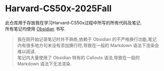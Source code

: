 # Harvard-CS50x-2025Fall
此仓库用于存放我在学习Harvard-CS50x过程中所写的所有代码及笔记.   
所有笔记均使用 [Obsidian](https://obsidian.md/) 书写.  
>我在刚开始记录笔记时并不熟练,依赖于 Obsidian 的不严格换行功能,笔记内有很多地方句末没有添加换行符,导致在一般的 Markdown 语法下渲染会难以阅读.  
>笔记内大量使用了 Obsidian 特有的 Callouts 语法,导致在一般的 Markdown 语法下无法渲染.  
